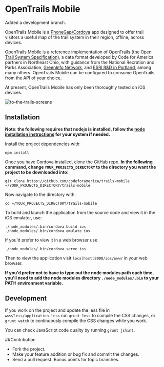 OpenTrails Mobile
=============

Added a development branch.

OpenTrails Mobile is a [PhoneGap/Cordova](https://github.com/phonegap) app designed to offer trail visitors a useful map of the trail system in their region, offline, across devices. 

OpenTrails Mobile is a reference implementation of [OpenTrails (the Open Trail System Specification)](http://codeforamerica.org/specifications/trails), a data format developed by Code for America partners in Northeast Ohio, with guidance from the National Recration and Parks Association, [GreenInfo Network](https://github.com/greeninfo), and [ESRI R&D in Portland](https://github.com/esripdx), among many others. OpenTrails Mobile can be configured to consume OpenTrails from the API of your choice.

At present, OpenTrails Mobile has only been thoroughly tested on iOS devices. 

![to-the-trails-screens](https://cloud.githubusercontent.com/assets/2983464/3578741/31691f04-0bb0-11e4-93aa-f72f09a88a50.png)

## Installation

**Note: the following requires that nodejs is installed, follow the [node installation instructions](https://github.com/joyent/node/wiki/Installing-Node.js-via-package-manager) for your system if needed.**


Install the project dependencies with:

```
npm install
```

Once you have Cordova installed, clone the GitHub repo. **In the following command, change `YOUR_PROJECTS_DIRECTORY` to the directory you want the project to be downloaded into**:

```
git clone https://github.com/codeforamerica/trails-mobile ~/YOUR_PROJECTS_DIRECTORY/trails-mobile
```

Now navigate to the directory with:

```
cd ~/YOUR_PROJECTS_DIRECTORY/trails-mobile
```

To build and launch the application from the source code and view it in the iOS emulator, use:

```
./node_modules/.bin/cordova build ios
./node_modules/.bin/cordova emulate ios
```

If you'd prefer to view it in a web browser use:

```
./node_modules/.bin/cordova serve ios
```

Then to view the application visit `localhost:8000/ios/www/` in your web browser.

**If you'd prefer not to have to type out the node modules path each time, you'll need to add the node modules directory `./node_modules/.bin` to your PATH environment variable.**

## Development

If you work on the project and update the less file in `www/less/application.less` run `grunt less` to compile the CSS changes, or `grunt watch` to continuously compile the CSS changes while you work.

You can check JavaScript code quality by running `grunt jshint`.

##Contribution

  * Fork the project.
  * Make your feature addition or bug fix and commit the changes.
  * Send a pull request. Bonus points for topic branches.
